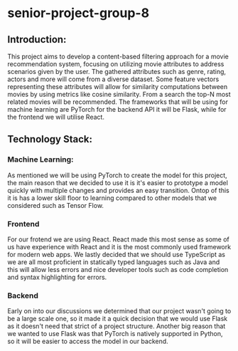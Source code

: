 # senior-project-group-8

## Introduction:
This project aims to develop a content-based filtering approach for a movie recommendation system, focusing on utilizing movie attributes to address scenarios given by the user. The gathered attributes such as genre, rating, actors and more will come from a diverse dataset. Some feature vectors representing these attributes will allow for similarity computations between movies by using metrics like cosine similarity. From a search the top-N most related movies will be recommended. The frameworks that will be using for machine learning are PyTorch for the backend API it will be Flask, while for the frontend we will utilise React. 

## Technology Stack:

### Machine Learning:
As mentioned we will be using PyTorch to create the model for this project, the main reason that we decided to use it is it's easier to prototype a model quickly with multiple changes and provides an easy transition. Ontop of this it is has a lower skill floor to learning compared to other models that we considered such as Tensor Flow. 

### Frontend
For our frotend we are using React. React made this most sense as some of us have experience with React and it is the most commonly used framework for modern web apps. We lastly decided that we should use TypeScript as we are all most proficient in statically typed languages such as Java and this will allow less errors and nice developer tools such as code completion and syntax highlighting for errors.  

### Backend
 Early on into our discussions we determined that our project wasn't going to be a large scale one, so it made it a quick decision that we would use Flask as it doesn't need that strict of a project structure. Another big reason that we wanted to use Flask was that PyTorch is natively supported in Python, so it will be easier to access the model in our backend. 


 
